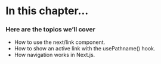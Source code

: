 # In this chapter...

### Here are the topics we’ll cover

- How to use the next/link component.
- How to show an active link with the usePathname() hook.
- How navigation works in Next.js.
